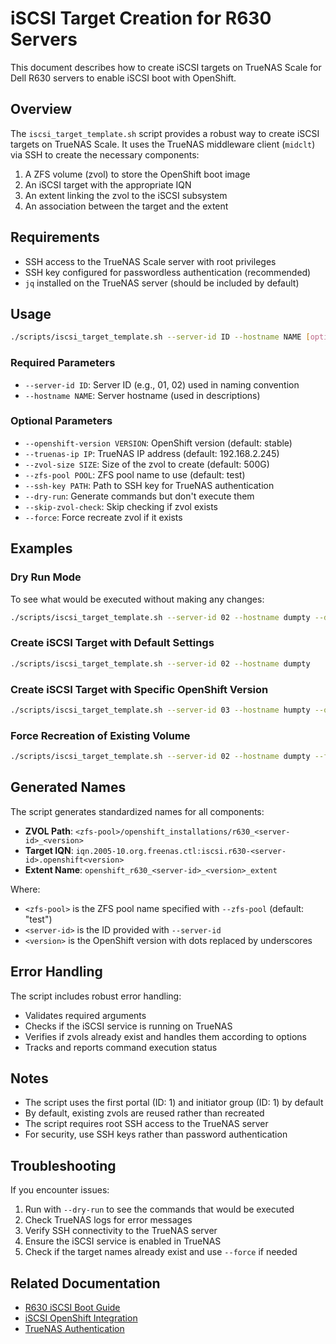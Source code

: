 # iSCSI Target Creation for R630 Servers

This document describes how to create iSCSI targets on TrueNAS Scale for Dell R630 servers to enable iSCSI boot with OpenShift.

## Overview

The `iscsi_target_template.sh` script provides a robust way to create iSCSI targets on TrueNAS Scale. It uses the TrueNAS middleware client (`midclt`) via SSH to create the necessary components:

1. A ZFS volume (zvol) to store the OpenShift boot image
2. An iSCSI target with the appropriate IQN
3. An extent linking the zvol to the iSCSI subsystem
4. An association between the target and the extent

## Requirements

- SSH access to the TrueNAS Scale server with root privileges
- SSH key configured for passwordless authentication (recommended)
- `jq` installed on the TrueNAS server (should be included by default)

## Usage

```bash
./scripts/iscsi_target_template.sh --server-id ID --hostname NAME [options]
```

### Required Parameters

- `--server-id ID`: Server ID (e.g., 01, 02) used in naming convention
- `--hostname NAME`: Server hostname (used in descriptions)

### Optional Parameters

- `--openshift-version VERSION`: OpenShift version (default: stable)
- `--truenas-ip IP`: TrueNAS IP address (default: 192.168.2.245)
- `--zvol-size SIZE`: Size of the zvol to create (default: 500G)
- `--zfs-pool POOL`: ZFS pool name to use (default: test)
- `--ssh-key PATH`: Path to SSH key for TrueNAS authentication
- `--dry-run`: Generate commands but don't execute them
- `--skip-zvol-check`: Skip checking if zvol exists
- `--force`: Force recreate zvol if it exists

## Examples

### Dry Run Mode

To see what would be executed without making any changes:

```bash
./scripts/iscsi_target_template.sh --server-id 02 --hostname dumpty --dry-run
```

### Create iSCSI Target with Default Settings

```bash
./scripts/iscsi_target_template.sh --server-id 02 --hostname dumpty
```

### Create iSCSI Target with Specific OpenShift Version

```bash
./scripts/iscsi_target_template.sh --server-id 03 --hostname humpty --openshift-version 4.14
```

### Force Recreation of Existing Volume

```bash
./scripts/iscsi_target_template.sh --server-id 02 --hostname dumpty --force
```

## Generated Names

The script generates standardized names for all components:

- **ZVOL Path**: `<zfs-pool>/openshift_installations/r630_<server-id>_<version>`
- **Target IQN**: `iqn.2005-10.org.freenas.ctl:iscsi.r630-<server-id>.openshift<version>`
- **Extent Name**: `openshift_r630_<server-id>_<version>_extent`

Where:
- `<zfs-pool>` is the ZFS pool name specified with `--zfs-pool` (default: "test")
- `<server-id>` is the ID provided with `--server-id`
- `<version>` is the OpenShift version with dots replaced by underscores

## Error Handling

The script includes robust error handling:

- Validates required arguments
- Checks if the iSCSI service is running on TrueNAS
- Verifies if zvols already exist and handles them according to options
- Tracks and reports command execution status

## Notes

- The script uses the first portal (ID: 1) and initiator group (ID: 1) by default
- By default, existing zvols are reused rather than recreated
- The script requires root SSH access to the TrueNAS server
- For security, use SSH keys rather than password authentication

## Troubleshooting

If you encounter issues:

1. Run with `--dry-run` to see the commands that would be executed
2. Check TrueNAS logs for error messages
3. Verify SSH connectivity to the TrueNAS server
4. Ensure the iSCSI service is enabled in TrueNAS
5. Check if the target names already exist and use `--force` if needed

## Related Documentation

- [R630 iSCSI Boot Guide](R630_ISCSI_BOOT_GUIDE.md)
- [iSCSI OpenShift Integration](ISCSI_OPENSHIFT_INTEGRATION.md)
- [TrueNAS Authentication](TRUENAS_AUTHENTICATION.md)
